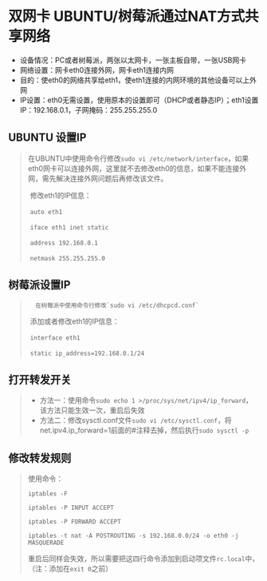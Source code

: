 # 双网卡 UBUNTU/树莓派通过NAT方式共享网络

* 设备情况：PC或者树莓派，两张以太网卡，一张主板自带，一张USB网卡
* 网络设置：网卡eth0连接外网，网卡eth1连接内网
* 目的：使eth0的网络共享给eth1，使eth1连接的内网环境的其他设备可以上外网
* IP设置：eth0无需设置，使用原本的设置即可（DHCP或者静态IP）；eth1设置IP：192.168.0.1，子网掩码：255.255.255.0

## UBUNTU 设置IP

> ​		在UBUNTU中使用命令行修改`sudo vi /etc/network/interface`，如果eth0网卡可以连接外网，这里就不去修改eth0的信息，如果不能连接外网，需先解决连接外网问题后再修改该文件。
>
> ​		修改eth1的IP信息：
>
> ​		`auto eth1`
>
> ​		`iface eth1 inet static`
>
> ​		`address 192.168.0.1`
>
> ​		`netmask 255.255.255.0`	

## 树莓派设置IP

>  		在树莓派中使用命令行修改`sudo vi /etc/dhcpcd.conf`
>
> ​		添加或者修改eth1的IP信息：
>
> ​		`interface eth1`
>
> ​		`static ip_address=192.168.0.1/24`

## 打开转发开关

> * 方法一：使用命令`sudo echo 1 >/proc/sys/net/ipv4/ip_forward`，该方法只能生效一次，重启后失效
> * 方法二：修改sysctl.conf文件`sudo vi /etc/sysctl.conf`，将net.ipv4.ip_forward=1前面的#注释去掉，然后执行`sudo sysctl -p`

## 修改转发规则

> 使用命令：
>
> `iptables -F`
>
> `iptables -P INPUT ACCEPT`
>
> `iptables -P FORWARD ACCEPT`
>
> `iptables -t nat -A POSTROUTING -s 192.168.0.0/24 -o eth0 -j MASQUERADE`
>
> 重启后同样会失效，所以需要把这四行命令添加到启动项文件`rc.local`中，（注：添加在`exit 0`之前）

